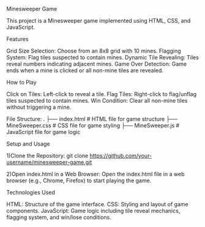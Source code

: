 Minesweeper Game

This project is a Minesweeper game implemented using HTML, CSS, and JavaScript.

Features

Grid Size Selection: Choose from an 8x8 grid with 10 mines.
Flagging System: Flag tiles suspected to contain mines.
Dynamic Tile Revealing: Tiles reveal numbers indicating adjacent mines.
Game Over Detection: Game ends when a mine is clicked or all non-mine tiles are revealed.

How to Play

Click on Tiles: Left-click to reveal a tile.
Flag Tiles: Right-click to flag/unflag tiles suspected to contain mines.
Win Condition: Clear all non-mine tiles without triggering a mine.

File Structure:
.
├── index.html        # HTML file for game structure
├── MineSweeper.css        # CSS file for game styling
├── MineSweeper.js         # JavaScript file for game logic

Setup and Usage

1)Clone the Repository:
git clone https://github.com/your-username/minesweeper-game.git

2)Open index.html in a Web Browser:
Open the index.html file in a web browser (e.g., Chrome, Firefox) to start playing the game.

Technologies Used

HTML: Structure of the game interface.
CSS: Styling and layout of game components.
JavaScript: Game logic including tile reveal mechanics, flagging system, and win/lose conditions.


